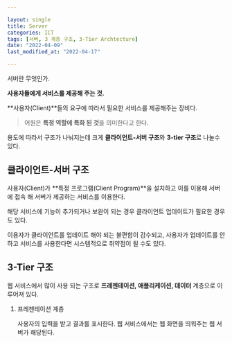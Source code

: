 ```yaml
---

layout: single
title: Server 
categories: ICT
tags: [서버, 3 계층 구조, 3-Tier Archtecture]
date: "2022-04-09"
last_modified_at: "2022-04-17"

---  
```


서버란 무엇인가.

<strong>사용자들에게 서비스를 제공해 주는 것.</strong>

**사용자(Client)**들의 요구에 따라서 필요한 서비스를 제공해주는 장비다. 

> 어원은 **특정 역할에 특화 된 것**을 의미한다고 한다. 

용도에 따라서 구조가 나눠지는데 크게 **클라이언트-서버 구조**와 **3-tier 구조**로 나눌수 있다. 

## 클라이언트-서버 구조

 사용자(Client)가 **특정 프로그램(Client Program)**을 설치하고 이를 이용해 서버에 접속 해 서버가 제공하는 서비스를 이용한다.
 
  해당 서비스에 기능이 추가되거나 보완이 되는 경우 클라이언트 업데이트가
  필요한 경우도 있다.

  이용자가 클라이언트를 업데이트 해야 되는 불편함이 감수되고, 사용자가
 업데이트를 안하고 서비스를 사용한다면 시스템적으로 취약점이 될 수도 있다.

## 3-Tier 구조

웹 서비스에서 많이 사용 되는 구조로 **프레젠테이션, 애플리케이션, 데이터** 계층으로 이루어져 있다. 

1. 프레젠테이션 계층

   사용자의 입력을 받고 결과를 표시한다. 웹 서비스에서는 웹 화면을 띄워주는 웹 서버가 해당된다. 

<!--<h2>웹 서버</h2>
&nbsp;기본 APM(Apache(웹 서버), PhP(프로그래밍 언어), MySql(데이터베이스,요즘엔 MariaDB) 이렇게 해서 APM이라고 불린다. 기본이지만 요즘에는 장고(Django) 나 다른 방법으로 구축할 수 있습니다. 요즘엔 Apache 대신 Tomcat을 사용합니다.
 
&nbsp;보통 웹 서버의 경우 리눅스를 이용해서 구축을 많이 하는데 리눅스의 대표적인 특징에는 <strong>쉘</strong>과 <strong>커널</strong>이 있다.

<h2>WAS 서버</h2>
<h2>쉘</h2>
&nbsp;쉘의 경우 사용자와 커널간의 인터페이스이다. 사용자가 명령어를 입력하는 bash 쉘이 대표적이다.
<h2>커널</h2>
&nbsp;커널은 하드웨어의 동작 관리 및 소프트웨어와의 동작을 가능하게 해준다. 커널의 경우 OS의 핵심이라고 할만큼 중요하다. 커널에서 실행되는 프로그램에는 주의가 필요하며 보통 <strong>root</strong> 계정이 커널에 영향을 끼칠 수 가 있어 보안적으로 대비가 필요하다. 
-->
